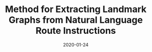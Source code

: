 ---
title: "Method for Extracting Landmark Graphs from Natural Language Route Instructions"
collection: patents_pubs
permalink: /patents_pubs/2020-12-patent-16-774315
excerpt: "TODO: Add description"
date: 2020-01-24
citation: "C. Cervantes. Method for Extracting Landmark Graphs from Natural Language Route Instructions. U.S. Patent Application 16/774315, filed January 2020. Patent Pending"
---